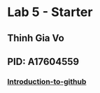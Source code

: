 # Lab 5 - Starter

## Thinh Gia Vo

## PID: A17604559

### [Introduction-to-github](https://github.com/thinhgvo/introduction-to-github)

